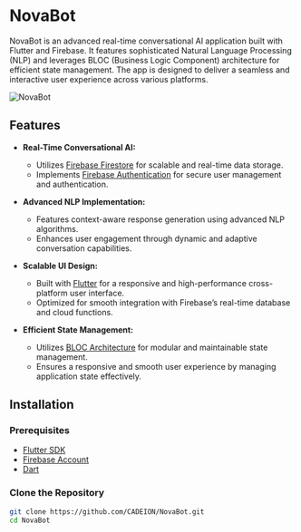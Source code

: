 # NovaBot

NovaBot is an advanced real-time conversational AI application built with Flutter and Firebase. It features sophisticated Natural Language Processing (NLP) and leverages BLOC (Business Logic Component) architecture for efficient state management. The app is designed to deliver a seamless and interactive user experience across various platforms.

![NovaBot](assets/images/screenshot.png)  <!-- Replace with an actual screenshot of your app -->

## Features

- **Real-Time Conversational AI:**
  - Utilizes [Firebase Firestore](https://firebase.google.com/products/firestore) for scalable and real-time data storage.
  - Implements [Firebase Authentication](https://firebase.google.com/products/auth) for secure user management and authentication.

- **Advanced NLP Implementation:**
  - Features context-aware response generation using advanced NLP algorithms.
  - Enhances user engagement through dynamic and adaptive conversation capabilities.

- **Scalable UI Design:**
  - Built with [Flutter](https://flutter.dev/) for a responsive and high-performance cross-platform user interface.
  - Optimized for smooth integration with Firebase’s real-time database and cloud functions.

- **Efficient State Management:**
  - Utilizes [BLOC Architecture](https://pub.dev/packages/flutter_bloc) for modular and maintainable state management.
  - Ensures a responsive and smooth user experience by managing application state effectively.

## Installation

### Prerequisites

- [Flutter SDK](https://flutter.dev/docs/get-started/install)
- [Firebase Account](https://firebase.google.com/)
- [Dart](https://dart.dev/get-dart)

### Clone the Repository

```bash
git clone https://github.com/CADEION/NovaBot.git
cd NovaBot
